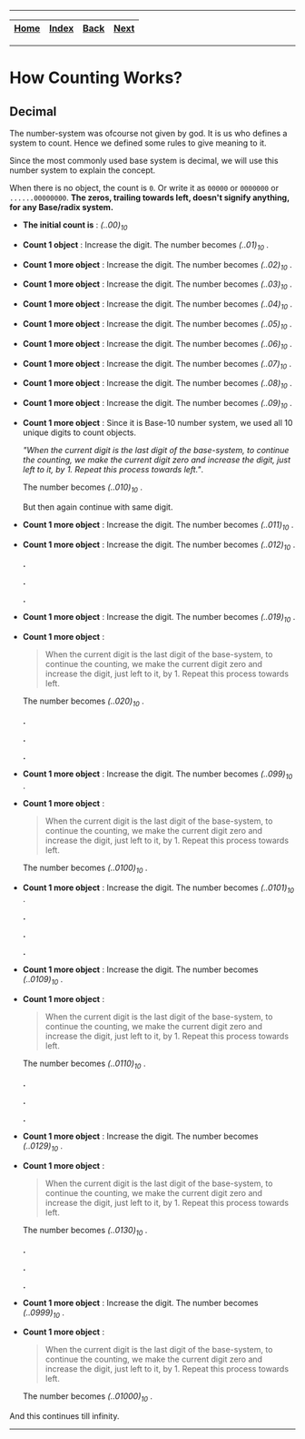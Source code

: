 
---

| [Home](/README.md) | [Index](./README.md) | [Back](./1_Base_Maths.md) | [Next](./3_comparing_counting_in_different_base_systems.md) |
| :---: | :---: | :---: | :---: |

---

# How Counting Works?

## Decimal

The number-system was ofcourse not given by god. It is us who defines a system to count. Hence we defined some rules to give meaning to it.

Since the most commonly used base system is decimal, we will use this number system to explain the concept.

When there is no object, the count is `0`. Or write it as `00000` or `0000000` or `......00000000`. __The zeros, trailing towards left, doesn't signify anything, for any Base/radix system.__

* __The initial count is__ : _(..00)<sub>10</sub>_

* __Count 1 object__ : Increase the digit. The number becomes _(..01)<sub>10</sub>_ .

* __Count 1 more object__ : Increase the digit. The number becomes _(..02)<sub>10</sub>_ .
  
* __Count 1 more object__ : Increase the digit. The number becomes _(..03)<sub>10</sub>_ .
  
* __Count 1 more object__ : Increase the digit. The number becomes _(..04)<sub>10</sub>_ .

* __Count 1 more object__ : Increase the digit. The number becomes _(..05)<sub>10</sub>_ .

* __Count 1 more object__ : Increase the digit. The number becomes _(..06)<sub>10</sub>_ .

* __Count 1 more object__ : Increase the digit. The number becomes _(..07)<sub>10</sub>_ .

* __Count 1 more object__ : Increase the digit. The number becomes _(..08)<sub>10</sub>_ .

* __Count 1 more object__ : Increase the digit. The number becomes _(..09)<sub>10</sub>_ .

* __Count 1 more object__ : Since it is Base-10 number system, we used all 10 unique digits to count objects.
  
  _"When the current digit is the last digit of the base-system, to continue the counting, we make the current digit zero and increase the digit, just left to it, by 1. Repeat this process towards left."_.
  
  The number becomes _(..010)<sub>10</sub>_ .
  
  But then again continue with same digit.
  
* __Count 1 more object__ : Increase the digit. The number becomes _(..011)<sub>10</sub>_ .

* __Count 1 more object__ : Increase the digit. The number becomes _(..012)<sub>10</sub>_ .

  __.__

  __.__

  __.__

* __Count 1 more object__ : Increase the digit. The number becomes _(..019)<sub>10</sub>_ .

* __Count 1 more object__ : 
  
  > When the current digit is the last digit of the base-system, to continue the counting, we make the current digit zero and increase the digit, just left to it, by 1. Repeat this process towards left.

  The number becomes _(..020)<sub>10</sub>_ .

  __.__

  __.__

  __.__

* __Count 1 more object__ : Increase the digit. The number becomes _(..099)<sub>10</sub>_ .

* __Count 1 more object__ :

  > When the current digit is the last digit of the base-system, to continue the counting, we make the current digit zero and increase the digit, just left to it, by 1. Repeat this process towards left.

  The number becomes _(..0100)<sub>10</sub>_ .

* __Count 1 more object__ : Increase the digit. The number becomes _(..0101)<sub>10</sub>_ .

  __.__

  __.__

  __.__

* __Count 1 more object__ : Increase the digit. The number becomes _(..0109)<sub>10</sub>_ .

* __Count 1 more object__ :

  > When the current digit is the last digit of the base-system, to continue the counting, we make the current digit zero and increase the digit, just left to it, by 1. Repeat this process towards left.

  The number becomes _(..0110)<sub>10</sub>_ .

  __.__

  __.__

  __.__

* __Count 1 more object__ : Increase the digit. The number becomes _(..0129)<sub>10</sub>_ .

* __Count 1 more object__ :

  > When the current digit is the last digit of the base-system, to continue the counting, we make the current digit zero and increase the digit, just left to it, by 1. Repeat this process towards left.

  The number becomes _(..0130)<sub>10</sub>_ .

  __.__

  __.__

  __.__

* __Count 1 more object__ : Increase the digit. The number becomes _(..0999)<sub>10</sub>_ .

* __Count 1 more object__ :

  > When the current digit is the last digit of the base-system, to continue the counting, we make the current digit zero and increase the digit, just left to it, by 1. Repeat this process towards left.

  The number becomes _(..01000)<sub>10</sub>_ .

And this continues till infinity.

---